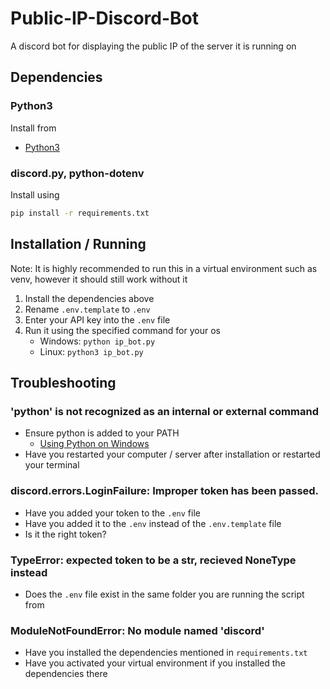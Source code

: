 # Public-IP-Discord-Bot
A discord bot for displaying the public IP of the server it is running on

## Dependencies
### Python3
Install from
- [Python3](https://www.python.org/downloads/)
### discord.py, python-dotenv
Install using
```bash
pip install -r requirements.txt
```
## Installation / Running
Note: It is highly recommended to run this in a virtual environment such as venv, however it should still work without it
1. Install the dependencies above
2. Rename `.env.template` to `.env`
3. Enter your API key into the `.env` file
4. Run it using the specified command for your os
    - Windows: `python ip_bot.py`
    - Linux: `python3 ip_bot.py`
## Troubleshooting
### 'python' is not recognized as an internal or external command
- Ensure python is added to your PATH
    - [Using Python on Windows](https://docs.python.org/3/using/windows.html)
- Have you restarted your computer / server after installation or restarted your terminal
### discord.errors.LoginFailure: Improper token has been passed.
- Have you added your token to the `.env` file
- Have you added it to the `.env` instead of the `.env.template` file
- Is it the right token?
### TypeError: expected token to be a str, recieved NoneType instead
- Does the `.env` file exist in the same folder you are running the script from
### ModuleNotFoundError: No module named 'discord'
- Have you installed the dependencies mentioned in `requirements.txt`
- Have you activated your virtual environment if you installed the dependencies there